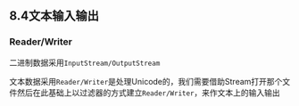 ## 8.4文本输入输出

### Reader/Writer

二进制数据采用`InputStream/OutputStream`

文本数据采用`Reader/Writer`是处理Unicode的，我们需要借助Stream打开那个文件然后在此基础上以过滤器的方式建立`Reader/Writer`，来作文本上的输入输出